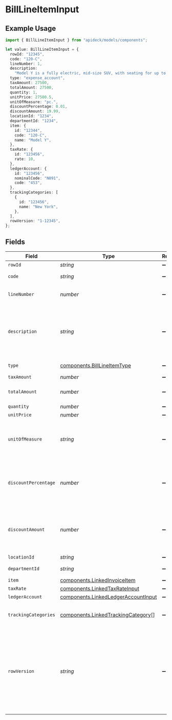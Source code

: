 # BillLineItemInput

## Example Usage

```typescript
import { BillLineItemInput } from "apideck/models/components";

let value: BillLineItemInput = {
  rowId: "12345",
  code: "120-C",
  lineNumber: 1,
  description:
    "Model Y is a fully electric, mid-size SUV, with seating for up to seven, dual motor AWD and unparalleled protection.",
  type: "expense_account",
  taxAmount: 27500,
  totalAmount: 27500,
  quantity: 1,
  unitPrice: 27500.5,
  unitOfMeasure: "pc.",
  discountPercentage: 0.01,
  discountAmount: 19.99,
  locationId: "1234",
  departmentId: "1234",
  item: {
    id: "12344",
    code: "120-C",
    name: "Model Y",
  },
  taxRate: {
    id: "123456",
    rate: 10,
  },
  ledgerAccount: {
    id: "123456",
    nominalCode: "N091",
    code: "453",
  },
  trackingCategories: [
    {
      id: "123456",
      name: "New York",
    },
  ],
  rowVersion: "1-12345",
};
```

## Fields

| Field                                                                                                                                      | Type                                                                                                                                       | Required                                                                                                                                   | Description                                                                                                                                | Example                                                                                                                                    |
| ------------------------------------------------------------------------------------------------------------------------------------------ | ------------------------------------------------------------------------------------------------------------------------------------------ | ------------------------------------------------------------------------------------------------------------------------------------------ | ------------------------------------------------------------------------------------------------------------------------------------------ | ------------------------------------------------------------------------------------------------------------------------------------------ |
| `rowId`                                                                                                                                    | *string*                                                                                                                                   | :heavy_minus_sign:                                                                                                                         | Row ID                                                                                                                                     | 12345                                                                                                                                      |
| `code`                                                                                                                                     | *string*                                                                                                                                   | :heavy_minus_sign:                                                                                                                         | User defined item code                                                                                                                     | 120-C                                                                                                                                      |
| `lineNumber`                                                                                                                               | *number*                                                                                                                                   | :heavy_minus_sign:                                                                                                                         | Line number in the invoice                                                                                                                 | 1                                                                                                                                          |
| `description`                                                                                                                              | *string*                                                                                                                                   | :heavy_minus_sign:                                                                                                                         | User defined description                                                                                                                   | Model Y is a fully electric, mid-size SUV, with seating for up to seven, dual motor AWD and unparalleled protection.                       |
| `type`                                                                                                                                     | [components.BillLineItemType](../../models/components/billlineitemtype.md)                                                                 | :heavy_minus_sign:                                                                                                                         | Bill Line Item type                                                                                                                        | expense_account                                                                                                                            |
| `taxAmount`                                                                                                                                | *number*                                                                                                                                   | :heavy_minus_sign:                                                                                                                         | Tax amount                                                                                                                                 | 27500                                                                                                                                      |
| `totalAmount`                                                                                                                              | *number*                                                                                                                                   | :heavy_minus_sign:                                                                                                                         | Total amount of the line item                                                                                                              | 27500                                                                                                                                      |
| `quantity`                                                                                                                                 | *number*                                                                                                                                   | :heavy_minus_sign:                                                                                                                         | N/A                                                                                                                                        | 1                                                                                                                                          |
| `unitPrice`                                                                                                                                | *number*                                                                                                                                   | :heavy_minus_sign:                                                                                                                         | N/A                                                                                                                                        | 27500.5                                                                                                                                    |
| `unitOfMeasure`                                                                                                                            | *string*                                                                                                                                   | :heavy_minus_sign:                                                                                                                         | Description of the unit type the item is sold as, ie: kg, hour.                                                                            | pc.                                                                                                                                        |
| `discountPercentage`                                                                                                                       | *number*                                                                                                                                   | :heavy_minus_sign:                                                                                                                         | Discount percentage applied to the line item when supported downstream.                                                                    | 0.01                                                                                                                                       |
| `discountAmount`                                                                                                                           | *number*                                                                                                                                   | :heavy_minus_sign:                                                                                                                         | Discount amount applied to the line item when supported downstream.                                                                        | 19.99                                                                                                                                      |
| `locationId`                                                                                                                               | *string*                                                                                                                                   | :heavy_minus_sign:                                                                                                                         | Location id                                                                                                                                | 1234                                                                                                                                       |
| `departmentId`                                                                                                                             | *string*                                                                                                                                   | :heavy_minus_sign:                                                                                                                         | Department id                                                                                                                              | 1234                                                                                                                                       |
| `item`                                                                                                                                     | [components.LinkedInvoiceItem](../../models/components/linkedinvoiceitem.md)                                                               | :heavy_minus_sign:                                                                                                                         | N/A                                                                                                                                        |                                                                                                                                            |
| `taxRate`                                                                                                                                  | [components.LinkedTaxRateInput](../../models/components/linkedtaxrateinput.md)                                                             | :heavy_minus_sign:                                                                                                                         | N/A                                                                                                                                        |                                                                                                                                            |
| `ledgerAccount`                                                                                                                            | [components.LinkedLedgerAccountInput](../../models/components/linkedledgeraccountinput.md)                                                 | :heavy_minus_sign:                                                                                                                         | N/A                                                                                                                                        |                                                                                                                                            |
| `trackingCategories`                                                                                                                       | [components.LinkedTrackingCategory](../../models/components/linkedtrackingcategory.md)[]                                                   | :heavy_minus_sign:                                                                                                                         | A list of linked tracking categories.                                                                                                      |                                                                                                                                            |
| `rowVersion`                                                                                                                               | *string*                                                                                                                                   | :heavy_minus_sign:                                                                                                                         | A binary value used to detect updates to a object and prevent data conflicts. It is incremented each time an update is made to the object. | 1-12345                                                                                                                                    |